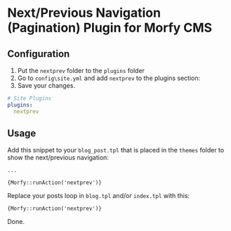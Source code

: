 Next/Previous Navigation (Pagination) Plugin for Morfy CMS
==========================================================

Configuration
-------------

1. Put the `nextprev` folder to the `plugins` folder
2. Go to `config\site.yml` and add `nextprev` to the plugins section:
3. Save your changes.

~~~ .yml
# Site Plugins
plugins:
  nextprev
~~~

Usage
-----

Add this snippet to your `blog_post.tpl` that is placed in the `themes` folder to show the next/previous navigation:

~~~ .no-highlight
...

{Morfy::runAction('nextprev')}
~~~

Replace your posts loop in `blog.tpl` and/or `index.tpl` with this:

~~~ .no-highlight
{Morfy::runAction('nextprev')}
~~~

Done.
